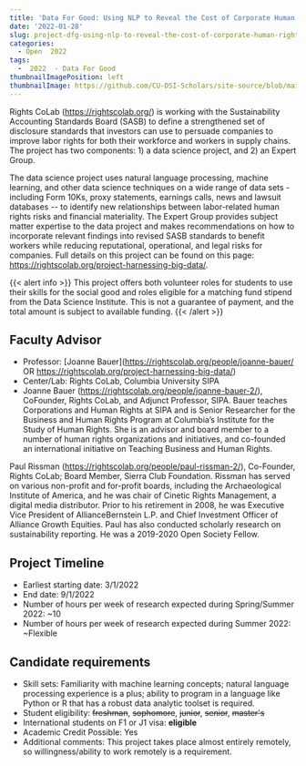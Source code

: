 ```yaml
---
title: 'Data For Good: Using NLP to Reveal the Cost of Corporate Human Rights Violations'
date: '2022-01-28'
slug: project-dfg-using-nlp-to-reveal-the-cost-of-corporate-human-rights-violations
categories:
  - Open  2022
tags:
  -  2022  - Data For Good
thumbnailImagePosition: left
thumbnailImage: https://github.com/CU-DSI-Scholars/site-source/blob/main/static/img/cost_human_rights_2.png?raw=true
---
```

Rights CoLab (https://rightscolab.org/) is working with the Sustainability Accounting Standards Board (SASB) to define a strengthened set of disclosure standards that investors can use to persuade companies to improve labor rights for both their workforce and workers in supply chains. The project has two components: 1) a data science project, and 2) an Expert Group. 

<!--more-->

The data science project uses natural language processing, machine learning, and other data science techniques on a wide range of data sets - including Form 10Ks, proxy statements, earnings calls, news and lawsuit databases -- to identify new relationships between labor-related human rights risks and financial materiality. The Expert Group provides subject matter expertise to the data project and makes recommendations on how to incorporate relevant findings into revised SASB standards to benefit workers while reducing reputational, operational, and legal risks for companies. 
Full details on this project can be found on this page: https://rightscolab.org/project-harnessing-big-data/.

{{< alert info >}}
This project offers both volunteer roles for students to use their skills for the social good and roles eligible for a matching fund stipend from the Data Science Institute. This is not a guarantee of payment, and the total amount is subject to available funding.
{{< /alert >}}

## Faculty Advisor
+ Professor: [Joanne Bauer](https://rightscolab.org/people/joanne-bauer/ OR https://rightscolab.org/project-harnessing-big-data/)
+ Center/Lab: Rights CoLab, Columbia University SIPA
+ Joanne Bauer (https://rightscolab.org/people/joanne-bauer-2/), CoFounder, Rights CoLab, and Adjunct Professor, SIPA.  Bauer teaches Corporations and Human Rights at SIPA and is Senior Researcher for the Business and Human Rights Program at Columbia’s Institute for the Study of Human Rights.  She is an advisor and board member to a number of human rights organizations and initiatives, and co-founded an international initiative on Teaching Business and Human Rights. 


Paul Rissman (https://rightscolab.org/people/paul-rissman-2/), Co-Founder, Rights CoLab; Board Member, Sierra Club Foundation. Rissman has served on various non-profit and for-profit boards, including the Archaeological Institute of America, and he was chair of Cinetic Rights Management, a digital media distributor. Prior to his retirement in 2008, he was Executive Vice President of AllianceBernstein L.P. and Chief Investment Officer of Alliance Growth Equities. Paul has also conducted scholarly research on sustainability reporting. He was a 2019-2020 Open Society Fellow.

## Project Timeline
+ Earliest starting date: 3/1/2022
+ End date: 9/1/2022
+ Number of hours per week of research expected during Spring/Summer 2022: ~10
+ Number of hours per week of research expected during Summer 2022: ~Flexible

## Candidate requirements
+ Skill sets: Familiarity with machine learning concepts; natural language processing experience is a plus; ability to program in a language like Python or R that has a robust data analytic toolset is required.
+ Student eligibility: ~~freshman~~, ~~sophomore~~, ~~junior~~, ~~senior~~, ~~master's~~
+ International students on F1 or J1 visa: **eligible**
+ Academic Credit Possible: Yes
+ Additional comments: This project takes place almost entirely remotely, so willingness/ability to work remotely is a requirement.

